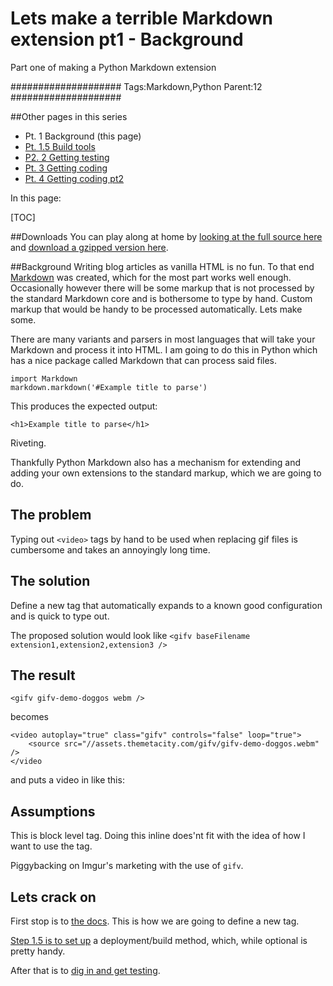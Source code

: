 # Lets make a terrible Markdown extension pt1 - Background

Part one of making a Python Markdown extension

####################
Tags:Markdown,Python
Parent:12
####################

##Other pages in this series
 - Pt. 1 Background (this page)
 - [Pt. 1.5 Build tools](/blog/lets-make-a-terrible-markdown-extension-pt1-5-build-and-deployment)
 - [P2. 2 Getting testing](/blog/lets-make-a-terrible-markdown-extension-pt2-getting-testing)
 - [Pt. 3 Getting coding](/blog/lets-make-a-terrible-markdown-extension-pt3-getting-coding)
 - [Pt. 4 Getting coding pt2](/blog/lets-make-a-terrible-markdown-extension-pt4-getting-coding-pt2)

In this page:

[TOC]

##Downloads
You can play along at home by [looking at the full source here](https://assets.themetacity.com/code/theMetaCityMarkdown) and [download a gzipped version here](https://assets.themetacity.com/code/theMetaCityMarkdown.tar.gz).

##Background
Writing blog articles as vanilla HTML is no fun. To that end [Markdown](https://daringfireball.net/projects/markdown/) was created, which for the most part works well enough. Occasionally however there will be some markup that is not processed by the standard Markdown core and is bothersome to type by hand. Custom markup that would be handy to be processed automatically. Lets make some.

There are many variants and parsers in most languages that will take your Markdown and process it into HTML. I am going to do this in Python which has a nice package called Markdown that can process said files.

~~~~{.python}
import Markdown
markdown.markdown('#Example title to parse')
~~~~

This produces the expected output:

~~~~{.html}
<h1>Example title to parse</h1>
~~~~

Riveting.

Thankfully Python Markdown also has a mechanism for extending and adding your own extensions to the standard markup, which we are going to do.

## The problem
Typing out `<video>` tags by hand to be used when replacing gif files is cumbersome and takes an annoyingly long time.

## The solution
Define a new tag that automatically expands to a known good configuration and is quick to type out.

The proposed solution would look like `<gifv baseFilename extension1,extension2,extension3 />`

## The result

~~~{.html}
<gifv gifv-demo-doggos webm />
~~~

becomes

~~~{.html}
<video autoplay="true" class="gifv" controls="false" loop="true">
    <source src="//assets.themetacity.com/gifv/gifv-demo-doggos.webm" />
</video
~~~

and puts a video in like this:

<gifv gifv-demo-doggos webm />

## Assumptions
This is block level tag. Doing this inline does'nt fit with the idea of how I want to use the tag.

Piggybacking on Imgur's marketing with the use of `gifv`.

## Lets crack on
First stop is to [the docs](https://pythonhosted.org/Markdown/extensions/api.html). This is how we are going to define a new tag.

[Step 1.5 is to set up](lets-make-a-terrible-markdown-extension-pt1-5-build-and-deployment) a deployment/build method, which, while optional is pretty handy.

After that is to [dig in and get testing](lets-make-a-terrible-markdown-extension-pt2-getting-testing).